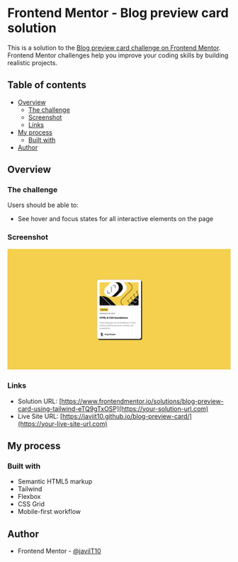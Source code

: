 # Frontend Mentor - Blog preview card solution

This is a solution to the [Blog preview card challenge on Frontend Mentor](https://www.frontendmentor.io/challenges/blog-preview-card-ckPaj01IcS). Frontend Mentor challenges help you improve your coding skills by building realistic projects.

## Table of contents

- [Overview](#overview)
  - [The challenge](#the-challenge)
  - [Screenshot](#screenshot)
  - [Links](#links)
- [My process](#my-process)
  - [Built with](#built-with)
- [Author](#author)

## Overview

### The challenge

Users should be able to:

- See hover and focus states for all interactive elements on the page

### Screenshot

![](./design/Screenshot%202024-07-23%20at%2014-56-57%20Frontend%20Mentor%20Blog%20preview%20card.png)

### Links

- Solution URL: [https://www.frontendmentor.io/solutions/blog-preview-card-using-tailwind-eTQ9gTxOSP](https://your-solution-url.com)
- Live Site URL: [https://javiit10.github.io/blog-preview-card/](https://your-live-site-url.com)

## My process

### Built with

- Semantic HTML5 markup
- Tailwind
- Flexbox
- CSS Grid
- Mobile-first workflow

## Author

- Frontend Mentor - [@javiIT10](https://www.frontendmentor.io/profile/javiIT10)
